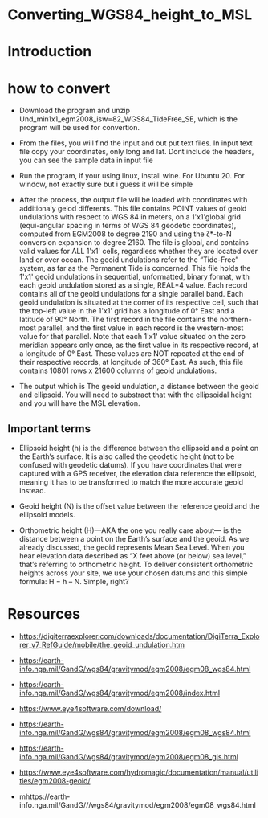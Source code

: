 # Converting_WGS84_height_to_MSL


# Introduction

# how to convert

- Download the program and unzip Und_min1x1_egm2008_isw=82_WGS84_TideFree_SE, which is the program will be used for convertion.

- From the files, you will find the input and out put text files. In input text file copy your coordinates, only long and lat. Dont include the headers, you can see the sample data in input file

- Run the program, if your using linux, install wine. For Ubuntu 20. For window, not exactly sure but i guess it will be simple

- After the process, the output file will be loaded with coordinates with additionaly geiod differents.  This file contains POINT values of geoid undulations with respect to WGS 84 in meters, on a 1'x1'global grid (equi-angular spacing in terms of WGS 84 geodetic coordinates), computed from EGM2008 to degree 2190 and using the ζ*-to-N conversion expansion to degree 2160. The file is global, and contains valid values for ALL 1'x1' cells, regardless whether they are located over land or over ocean. The geoid undulations refer to the “Tide-Free” system, as far as the Permanent Tide is concerned. This file holds the 1'x1' geoid undulations in sequential, unformatted, binary format, with each geoid undulation stored as a single, REAL*4 value. Each record contains all of the geoid undulations for a single parallel band. Each geoid undulation is situated at the corner of its respective cell, such that the top-left value in the 1'x1' grid has a longitude of 0° East and a latitude of 90° North. The first record in the file contains the northern-most parallel, and the first value in each record is the western-most value for that parallel. Note that each 1'x1' value situated on the zero meridian appears only once, as the first value in its respective record, at
a longitude of 0° East. These values are NOT repeated at the end of their respective records, at longitude of 360° East. As such, this file contains 10801 rows x 21600 columns of geoid undulations.

- The output which is The geoid undulation, a distance between the geoid and ellipsoid. You will need to substract that with the ellipsoidal height and you will have the MSL elevation.


## Important terms

- Ellipsoid height (h) is the difference between the ellipsoid and a point on the Earth’s surface. It is also called the geodetic height (not to be confused with geodetic datums). If you have coordinates that were captured with a GPS receiver, the elevation data reference the ellipsoid, meaning it has to be transformed to match the more accurate geoid instead.

- Geoid height (N) is the offset value between the reference geoid and the ellipsoid models.

- Orthometric height (H)—AKA the one you really care about— is the distance between a point on the Earth’s surface and the geoid. As we already discussed, the geoid represents Mean Sea Level. When you hear elevation data described as “X feet above (or below) sea level,” that’s referring to orthometric height.
To deliver consistent orthometric heights across your site, we use your chosen datums and this simple formula: H = h – N. Simple, right?


 

# Resources

- https://digiterraexplorer.com/downloads/documentation/DigiTerra_Explorer_v7_RefGuide/mobile/the_geoid_undulation.htm

- https://earth-info.nga.mil/GandG/wgs84/gravitymod/egm2008/egm08_wgs84.html

- https://earth-info.nga.mil/GandG/wgs84/gravitymod/egm2008/index.html

- https://www.eye4software.com/download/

- https://earth-info.nga.mil/GandG/wgs84/gravitymod/egm2008/egm08_wgs84.html

- https://earth-info.nga.mil/GandG/wgs84/gravitymod/egm2008/egm08_gis.html

- https://www.eye4software.com/hydromagic/documentation/manual/utilities/egm2008-geoid/

- mhttps://earth-info.nga.mil/GandG///wgs84/gravitymod/egm2008/egm08_wgs84.html

